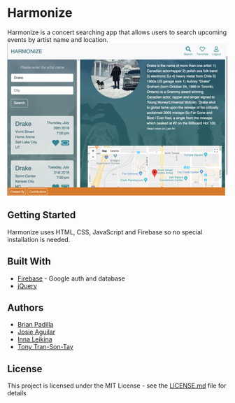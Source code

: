 # Harmonize

Harmonize is a concert searching app that allows users to search upcoming events by artist name and location.
![homepage](harmonize.png)

## Getting Started
Harmonize uses HTML, CSS, JavaScript and Firebase so no special installation is needed.  


## Built With

* [Firebase](https://firebase.google.com/) - Google auth and database
* [jQuery](https://code.jquery.com/) 

## Authors

* [Brian Padilla](https://github.com/bpadil123/) 
* [Josie Aguilar](https://github.com/VeraButler)
* [Inna Leikina](https://github.com/josieamor2)
* [Tony Tran-Son-Tay](https://github.com/atstay)

## License

This project is licensed under the MIT License - see the [LICENSE.md](LICENSE.md) file for details

